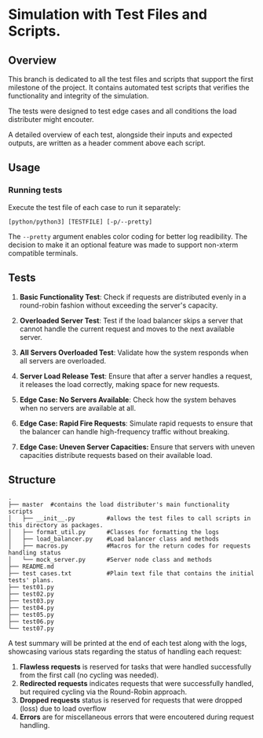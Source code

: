 # Simulation with Test Files and Scripts.

## Overview
This branch is dedicated to all the test files and scripts that support the first milestone of the project. It contains automated test scripts that verifies the functionality and integrity of the simulation.

The tests were designed to test edge cases and all conditions the load distributer might encouter.

A detailed overview of each test, alongside their inputs and expected outputs, are written as a header comment above each script.

## Usage
### Running tests
Execute the test file of each case to run it separately:
```
[python/python3] [TESTFILE] [-p/--pretty]
```
The ```--pretty``` argument enables color coding for better log readibility. The decision to make it an optional feature was made to support non-xterm compatible terminals.

## Tests
1. **Basic Functionality Test**: Check if requests are distributed evenly in a round-robin fashion without exceeding the server's capacity.
2. **Overloaded Server Test**: Test if the load balancer skips a server that cannot handle the current request and moves to the next available server.
3. **All Servers Overloaded Test**: Validate how the system responds when all servers are overloaded.
4. **Server Load Release Test**: Ensure that after a server handles a request, it releases the load correctly, making space for new requests.

5. **Edge Case: No Servers Available**: Check how the system behaves when no servers are available at all.
6. **Edge Case: Rapid Fire Requests**: Simulate rapid requests to ensure that the balancer can handle high-frequency traffic without breaking.
7. **Edge Case: Uneven Server Capacities:** Ensure that servers with uneven capacities distribute requests based on their available load.


## Structure
```
.
├── master  #contains the load distributer's main functionality scripts
│   ├── __init__.py         #allows the test files to call scripts in this directory as packages.
│   ├── format_util.py      #Classes for formatting the logs
│   ├── load_balancer.py    #Load balancer class and methods
│   ├── macros.py           #Macros for the return codes for requests handling status
│   └── mock_server.py      #Server node class and methods
├── README.md
├── test cases.txt          #Plain text file that contains the initial tests' plans.
├── test01.py
├── test02.py
├── test03.py
├── test04.py
├── test05.py
├── test06.py
└── test07.py
```

A test summary will be printed at the end of each test along with the logs, showcasing various stats regarding the status of handling each request:
1. **Flawless requests** is reserved for tasks that were handled successfully from the first call (no cycling was needed).
2. **Redirected requests** indicates requests that were successfully handled, but required cycling via the Round-Robin approach.
3. **Dropped requests** status is reserved for requests that were dropped (loss) due to load overflow
4. **Errors** are for miscellaneous errors that were encoutered during request handling.
